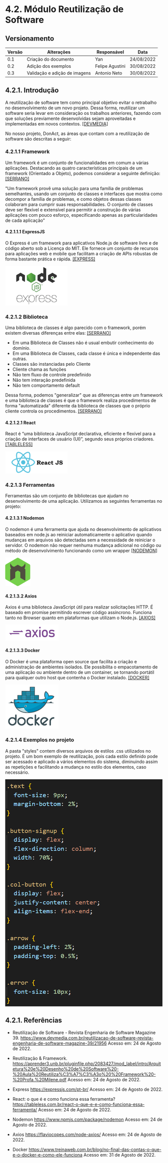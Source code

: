 # 4.2. Módulo Reutilização de Software

## Versionamento
| Versão | Alterações | Responsável  |    Data    |
| ------ | ---------- | -------------| ---------- |
| 0.1    | Criação do documento   | Yan | 24/08/2022 |
| 0.2    | Adição dos exemplos  | Felipe Agustini  | 30/08/2022 |
| 0.3    | Validação e adição de imagens  | Antonio Neto | 30/08/2022 |


## 4.2.1. Introdução

A reutilização de software tem como principal objetivo evitar o retrabalho no desenvolvimento de um novo projeto. Dessa forma, reutilizar um software seria levar em consideração os trabalhos anteriores, fazendo com que soluções previamente desenvolvidas sejam aproveitadas e implementadas em novos contextos. [[DEVMEDIA]](#ref1)

No nosso projeto, DonAct, as áreas que contam com a reutilização de software são descritas a seguir:  

### 4.2.1.1 Framework

Um framework é um conjunto de funcionalidades em comum a várias aplicações. Destacando as quatro características principais de um framework (Orientado a Objeto), podemos considerar a seguinte definição: [[SERRANO]](#ref2)

"Um framework provê uma solução para uma família de problemas semelhantes,
usando um conjunto de classes e interfaces que mostra como decompor a família de
problemas, e como objetos dessas classes colaboram para cumprir suas
responsabilidades. O conjunto de classes deve ser flexível e extensível para permitir a
construção de várias aplicações com pouco esforço, especificando apenas as
particularidades de cada aplicação"

#### 4.2.1.1.1 ExpressJS

O Express é um framework para aplicativos Node.js de software livre e de código aberto sob a Licença do MIT. Ele fornece um conjunto de recursos para aplicações web e mobile que facilitam a criação de APIs robustas de forma bastante prática e rápida. [[EXPRESS]](#ref2)

<img src="../imgs/expressJSlogo.png" alt="ExpressJS" width="200" />

### 4.2.1.2 Biblioteca

Uma biblioteca de classes é algo parecido com o framework, porém existem diversas diferenças entre elas: [[SERRANO]](#ref2)  

- Em uma Biblioteca de Classes não é usual embutir conhecimento do
domínio.
- Em uma Biblioteca de Classes, cada classe é única e independente
das outras.
- Classes são instanciadas pelo Cliente
- Cliente chama as funções
- Não tem fluxo de controle predefinido
- Não tem interação predefinida
- Não tem comportamento default

Dessa forma, podemos "generalizar" que as diferenças entre um framework e uma biblioteca de classes é que o framework realiza procedimentos de forma "automatizada" diferente da biblioteca de classes que o próprio cliente controla os procedimentos. [[SERRANO]](#ref2) 
#### 4.2.1.2.1 React

React é “uma biblioteca JavaScript declarativa, eficiente e flexível para a criação de interfaces de usuário (UI)”, segundo seus próprios criadores. [[TABLELESS]](#ref4)

<img src="../imgs/reactJSlogo.png" alt="ExpressJS" width="200" />

### 4.2.1.3 Ferramentas

Ferramentas são um conjunto de bibliotecas que ajudam no desenvolvimento de uma aplicação. Utilizamos as seguintes ferramentas no projeto:

#### 4.2.1.3.1 Nodemon

O nodemon é uma ferramenta que ajuda no desenvolvimento de aplicativos baseados em node.js ao reiniciar automaticamente o aplicativo quando mudanças em arquivos são detectadas sem a necessidade de reiniciar o servidor. O nodemon não requer nenhuma mudança adicional no código ou método de desenvolvimento funcionando como um wrapper [[NODEMON]](#ref5)

<img src="../imgs/nodemonNPMlogo.png" alt="ExpressJS" width="80" />

#### 4.2.1.3.2 Axios

Axios é uma biblioteca JavaScript útil para realizar solicitações HTTP. É baseado em promise permitindo escrever código assíncrono. Funciona tanto no Browser quanto em plataformas que utilizam o Node.js. [[AXIOS]](#ref6)

<img src="../imgs/axiosNPMlogo.png" alt="ExpressJS" width="170" />

#### 4.2.1.3.3 Docker

O Docker é uma plataforma open source que facilita a criação e administração de ambientes isolados. Ele possibilita o empacotamento de uma aplicação ou ambiente dentro de um container, se tornando portátil para qualquer outro host que contenha o Docker instalado. [[DOCKER]](#ref7)

<img src="../imgs/dockerlogo.png" alt="ExpressJS" width="170" />

### 4.2.1.4 Exemplos no projeto

A pasta "styles" contem diversos arquivos de estilos .css utilizados no projeto. É um bom exemplo de reutilização, pois cada estilo definido pode ser acessado e aplicado a vários elementos do sistema, diminuindo assim as repetições e facilitando a mudança no estilo dos elementos, caso necessário.

![Css do projeto](../imgs/exemploreutilizacao.png)

## 4.2.1. Referências

<a id="ref1"></a> 
- Reutilização de Software - Revista Engenharia de Software Magazine 39. <https://www.devmedia.com.br/reutilizacao-de-software-revista-engenharia-de-software-magazine-39/21956> Acesso em: 24 de Agosto de 2022.

<a id="ref2"></a>
- Reutilização & Framework. <https://aprender3.unb.br/pluginfile.php/2083427/mod_label/intro/Arquitetura%20e%20Desenho%20de%20Software%20-%20Aula%20Reutiliza%C3%A7%C3%A3o%20%20Framework%20-%20Profa.%20Milene.pdf> Acesso em: 24 de Agosto de 2022.

<a id="ref3"></a>
- Express <https://expressjs.com/pt-br/> Acesso em: 24 de Agosto de 2022.

<a id="ref4"></a>
- React: o que é e como funciona essa ferramenta? <https://tableless.com.br/react-o-que-e-e-como-funciona-essa-ferramenta/> Acesso em: 24 de Agosto de 2022.

<a id="ref5"></a>
- Nodemon <https://www.npmjs.com/package/nodemon> Acesso em: 24 de Agosto de 2022.

<a id="ref6"></a>
- Axios <https://flaviocopes.com/node-axios/> Acesso em: 24 de Agosto de 2022.

<a id="ref7"></a>
- Docker <https://www.treinaweb.com.br/blog/no-final-das-contas-o-que-e-o-docker-e-como-ele-funciona> Acesso em: 31 de Agosto de 2022.
